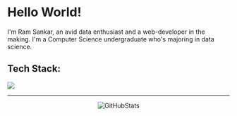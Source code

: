 # Hello World!
I'm Ram Sankar, an avid data enthusiast and a web-developer in the making. I'm a Computer Science undergraduate who's majoring in data science.

## Tech Stack:
<img src="https://skillicons.dev/icons?i=python,java,cpp,js,html,css,postgres,mysql,vscode,git,github,linux"><hr>
<div align="center">
  <img src="https://streak-stats.demolab.com?user=RamSankarS&count_private=true&theme=dark&border_radius=20" alt="GitHubStats">
</div>
